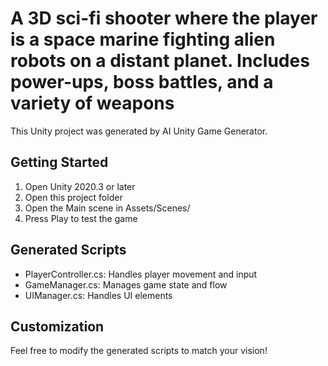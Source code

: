 # A 3D sci-fi shooter where the player is a space marine fighting alien robots on a distant planet. Includes power-ups, boss battles, and a variety of weapons

This Unity project was generated by AI Unity Game Generator.

## Getting Started

1. Open Unity 2020.3 or later
2. Open this project folder
3. Open the Main scene in Assets/Scenes/
4. Press Play to test the game

## Generated Scripts

- PlayerController.cs: Handles player movement and input
- GameManager.cs: Manages game state and flow
- UIManager.cs: Handles UI elements

## Customization

Feel free to modify the generated scripts to match your vision!
